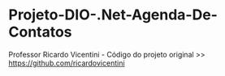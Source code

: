 # Projeto-DIO-.Net-Agenda-De-Contatos
Professor Ricardo Vicentini - Código do projeto original >> https://github.com/ricardovicentini
